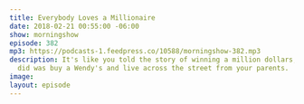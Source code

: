 ```yaml
---
title: Everybody Loves a Millionaire
date: 2018-02-21 00:55:00 -06:00
show: morningshow
episode: 382
mp3: https://podcasts-1.feedpress.co/10588/morningshow-382.mp3
description: It's like you told the story of winning a million dollars, but all you
  did was buy a Wendy's and live across the street from your parents.
image: 
layout: episode
---
```


